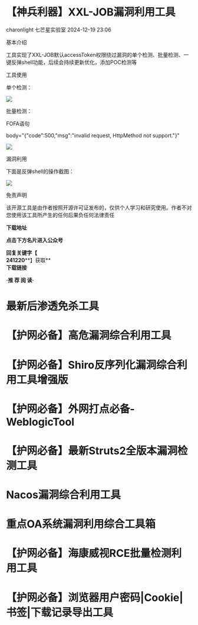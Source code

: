 #  【神兵利器】XXL-JOB漏洞利用工具   
charonlight  七芒星实验室   2024-12-19 23:06  
  
基本介绍  
  
工具实现了XXL-JOB默认accessToken权限绕过漏洞的单个检测、批量检测、一键反弹shell功能，后续会持续更新优化，添加POC检测等  
  
工具使用  
  
单个检测：  
  
![](https://mmbiz.qpic.cn/mmbiz_png/PJcQz9vmUicmBbSuFSbHicWrpX0Suj3Jm7QsFxFCibNnX9FmGBnMxblGw5m2SdI5iavfre0MCvCFqd4zhCJ0ZdqaibA/640?wx_fmt=png&from=appmsg "")  
  
批量检测：  
  
FOFA语句  
  
body="{\"code\":500,\"msg\":\"invalid request, HttpMethod not support.\"}"  
  
![](https://mmbiz.qpic.cn/mmbiz_png/PJcQz9vmUicmBbSuFSbHicWrpX0Suj3Jm7MtKtdD2qY4BeDLRjPldL7icXa5dibb8bG0Ix3ujG4r1pgTVjw4r3OkPQ/640?wx_fmt=png&from=appmsg "")  
  
漏洞利用  
  
下面是反弹shell的操作截图：  
  
![](https://mmbiz.qpic.cn/mmbiz_png/PJcQz9vmUicmBbSuFSbHicWrpX0Suj3Jm7Pp1umFkYmTOKneDUvaXj3zt8L4KOGLALibhCHQDQK1h2PQRibaN9KNiaA/640?wx_fmt=png&from=appmsg "")  
  
免责声明  
  
该开源工具是由作者按照开源许可证发布的，仅供个人学习和研究使用。作者不对您使用该工具所产生的任何后果负任何法律责任  
  
  
**下载地址**  
  
**点击下方名片进入公众号**  
  
**回复关键字【**  
**241220****】获取**  
**下载链接**  
  
**·推 荐 阅 读·**  
  
# 最新后渗透免杀工具  
# 【护网必备】高危漏洞综合利用工具  
# 【护网必备】Shiro反序列化漏洞综合利用工具增强版  
# 【护网必备】外网打点必备-WeblogicTool  
# 【护网必备】最新Struts2全版本漏洞检测工具  
# Nacos漏洞综合利用工具  
# 重点OA系统漏洞利用综合工具箱    
# 【护网必备】海康威视RCE批量检测利用工具  
# 【护网必备】浏览器用户密码|Cookie|书签|下载记录导出工具  
  
  
